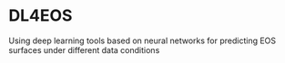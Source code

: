 # DL4EOS
 Using deep learning tools based on neural networks for predicting EOS surfaces under different data conditions
